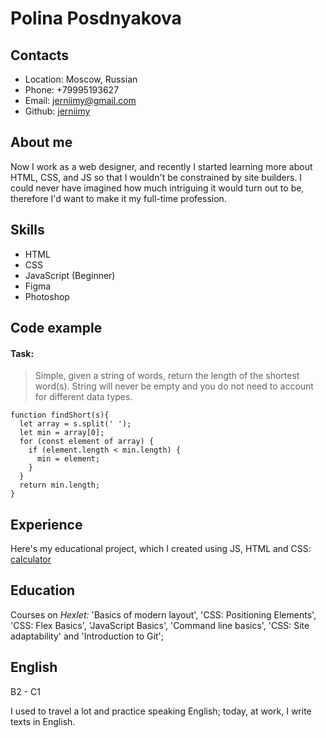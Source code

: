 # Polina Posdnyakova
## Contacts
- Location: Moscow, Russian
- Phone: +79995193627
- Email: jerniimy@gmail.com
- Github: [jerniimy](https://github.com/jerniimy)
## About me
Now I work as a web designer, and recently I started learning more about HTML, CSS, and JS so that I wouldn't be constrained by site builders. I could never have imagined how much intriguing it would turn out to be, therefore I'd want to make it my full-time profession.
## Skills
- HTML
- CSS
- JavaScript (Beginner)
- Figma
- Photoshop
## Code example
#### Task:
> Simple, given a string of words, return the length of the shortest word(s).
String will never be empty and you do not need to account for different data types.

```
function findShort(s){
  let array = s.split(' ');
  let min = array[0];
  for (const element of array) {
    if (element.length < min.length) {
      min = element;
    }
  }
  return min.length;
}
```
## Experience
Here's my educational project, which I created using JS, HTML and CSS:
[calculator](https://jerniimy.github.io/calculator/)
## Education
Courses on _Hexlet:_ 'Basics of modern layout', 'CSS: Positioning Elements', 'CSS: Flex Basics', 'JavaScript Basics', 'Command line basics', 'CSS: Site adaptability' and 'Introduction to Git';
## English
B2 - C1


I used to travel a lot and practice speaking English; today, at work, I write texts in English.
